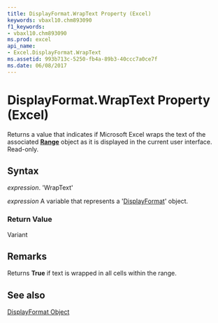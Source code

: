 ```yaml
---
title: DisplayFormat.WrapText Property (Excel)
keywords: vbaxl10.chm893090
f1_keywords:
- vbaxl10.chm893090
ms.prod: excel
api_name:
- Excel.DisplayFormat.WrapText
ms.assetid: 993b713c-5250-fb4a-89b3-40ccc7a0ce7f
ms.date: 06/08/2017
---
```



# DisplayFormat.WrapText Property (Excel)

Returns a value that indicates if Microsoft Excel wraps the text of the associated  **[Range](Excel.Range(objec).md)** object as it is displayed in the current user interface. Read-only.


## Syntax

 _expression_. 'WrapText'

 _expression_ A variable that represents a '[DisplayFormat](Excel.DisplayFormat.md)' object.


### Return Value

Variant


## Remarks

Returns  **True** if text is wrapped in all cells within the range.


## See also


[DisplayFormat Object](Excel.DisplayFormat.md)

